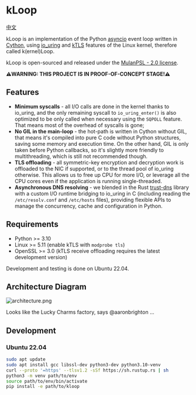 # kLoop

[中文](README.zh.md)

kLoop is an implementation of the Python
[asyncio](https://docs.python.org/3/library/asyncio.html) event loop written
in [Cython](https://cython.org/), using
[io_uring](https://unixism.net/loti/what_is_io_uring.html) and
[kTLS](https://www.kernel.org/doc/html/latest/networking/tls-offload.html)
features of the Linux kernel, therefore called k(ernel)Loop.

kLoop is open-sourced and released under the
[MulanPSL - 2.0 license](http://license.coscl.org.cn/MulanPSL2).

**⚠️WARNING: THIS PROJECT IS IN PROOF-OF-CONCEPT STAGE!⚠️**


## Features

* **Minimum syscalls** - all I/O calls are done in the kernel thanks to
  io_uring, and the only remaining syscall to `io_uring_enter()` is also
  optimized to be only called when necessary using the `SQPOLL` feature. That
  means most of the overhead of syscalls is gone;
* **No GIL in the main-loop** - the hot-path is written in Cython without GIL,
  that means it's compiled into pure C code without Python structures, saving
  some memory and execution time. On the other hand, GIL is only taken before
  Python callbacks, so it's slightly more friendly to multithreading, which is
  still not recommended though.
* **TLS offloading** - all symmetric-key encryption and decryption work is
  offloaded to the NIC if supported, or to the thread pool of io_uring
  otherwise. This allows us to free up CPU for more I/O, or leverage all the
  CPU cores even if the application is running single-threaded.
* **Asynchronous DNS resolving** - we blended in the Rust
  [trust-dns](https://github.com/bluejekyll/trust-dns/) library with a custom
  I/O runtime bridging to io_uring in C (including reading the
  `/etc/resolv.conf` and `/etc/hosts` files), providing flexible APIs to manage
  the concurrency, cache and configuration in Python.


## Requirements

* Python >= 3.10
* Linux >= 5.11 (enable kTLS with `modprobe tls`)
* OpenSSL >= 3.0 (kTLS receive offloading requires the latest development
  version)

Development and testing is done on Ubuntu 22.04.


## Architecture Diagram

![architecture.png](architecture.en.png)

Looks like the Lucky Charms factory, says @aaronbrighton ...


## Development

### Ubuntu 22.04

```bash
sudo apt update
sudo apt install gcc libssl-dev python3-dev python3.10-venv
curl --proto '=https' --tlsv1.2 -sSf https://sh.rustup.rs | sh
python3 -m venv path/to/env
source path/to/env/bin/activate
pip install -e path/to/kloop
```
